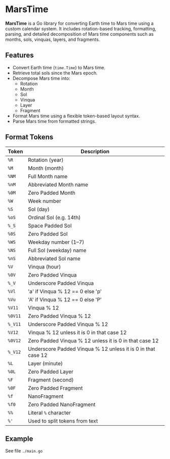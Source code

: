 # MarsTime

**MarsTime** is a Go library for converting Earth time to Mars time using a custom calendar system. It includes rotation-based tracking, formatting, parsing, and detailed decomposition of Mars time components such as months, sols, vinquas, layers, and fragments.

## Features

- Convert Earth time (`time.Time`) to Mars time.
- Retrieve total sols since the Mars epoch.
- Decompose Mars time into:
  - Rotation
  - Month
  - Sol
  - Vinqua
  - Layer
  - Fragment
- Format Mars time using a flexible token-based layout syntax.
- Parse Mars time from formatted strings.

## Format Tokens

| Token   | Description                                                   |
|---------|---------------------------------------------------------------|
| `%R`    | Rotation (year)                                               |
| `%M`    | Month (month)                                                 |
| `%NM`   | Full Month name                                               |
| `%nM`   | Abbreviated Month name                                        |
| `%0M`   | Zero Padded Month                                             |
| `%W`    | Week number                                                   |
| `%S`    | Sol (day)                                                     |
| `%oS`   | Ordinal Sol (e.g. 14th)                                       |
| `%_S`   | Space Padded Sol                                              |
| `%0S`   | Zero Padded Sol                                               |
| `%WS`   | Weekday number (1–7)                                          |
| `%NS`   | Full Sol (weekday) name                                       |
| `%nS`   | Abbreviated Sol name                                          |
| `%V`    | Vinqua (hour)                                                 |
| `%0V`   | Zero Padded Vinqua                                            |
| `%_V`   | Underscore Padded Vinqua                                      |
| `%Vl`   | 'a' if Vinqua % 12 == 0 else 'p'                              |
| `%Vu`   | 'A' if Vinqua % 12 == 0 else 'P'                              |
| `%V11`  | Vinqua % 12                                                   |
| `%0V11` | Zero Padded Vinqua % 12                                       |
| `%_V11` | Underscore Padded Vinqua % 12                                 |
| `%V12`  | Vinqua % 12 unless it is 0 in that case 12                    |
| `%0V12` | Zero Padded Vinqua % 12 unless it is 0 in that case 12        |
| `%_V12` | Underscore Padded Vinqua % 12 unless it is 0 in that case 12  |
| `%L`    | Layer (minute)                                                |
| `%0L`   | Zero Padded Layer                                             |
| `%F`    | Fragment (second)                                             |
| `%0F`   | Zero Padded Fragment                                          |
| `%f`    | NanoFragment                                                  |
| `%f0`   | Zero Padded NanoFragment                                      |
| `%%`    | Literal `%` character                                         |
| `%'`    | Used to split tokens from text                                |


## Example

See file `./main.go`
